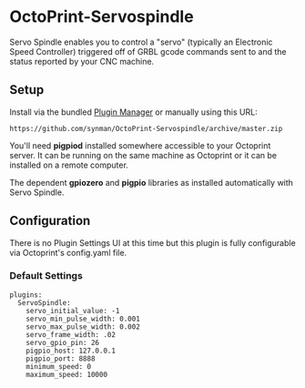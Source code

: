 # OctoPrint-Servospindle

Servo Spindle enables you to control a "servo" (typically an Electronic Speed Controller) triggered off of GRBL
gcode commands sent to and the status reported by your CNC machine.

## Setup

Install via the bundled [Plugin Manager](https://docs.octoprint.org/en/master/bundledplugins/pluginmanager.html)
or manually using this URL:

    https://github.com/synman/OctoPrint-Servospindle/archive/master.zip

You'll need **pigpiod** installed somewhere accessible to your Octoprint server.  It can be running on
the same machine as Octoprint or it can be installed on a remote computer.

The dependent **gpiozero** and **pigpio** libraries as installed automatically with Servo Spindle.

## Configuration

There is no Plugin Settings UI at this time but this plugin is fully configurable via Octoprint's config.yaml file.

### Default Settings 

    plugins:
      ServoSpindle:
        servo_initial_value: -1
        servo_min_pulse_width: 0.001
        servo_max_pulse_width: 0.002
        servo_frame_width: .02
        servo_gpio_pin: 26
        pigpio_host: 127.0.0.1
        pigpio_port: 8888
        minimum_speed: 0
        maximum_speed: 10000

